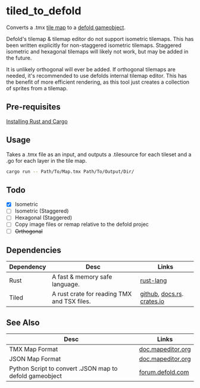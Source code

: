 # tiled_to_defold
Converts a .tmx [tile map](https://mapeditor.org) to a [defold gameobject](https://defold.com/).

Defold's tilemap & tilemap editor do not support isometric tilemaps.
This has been written explicitly for non-staggered isometric tilemaps.
Staggered isometric and hexagonal tilemaps will likely not work, but may be added in the future.

It is unlikely orthogonal will ever be added.
If orthogonal tilemaps are needed, it's recommended to use defolds internal tilemap editor.
This has the benefit of more efficient rendering, as this tool just creates a collection of sprites from a tilemap.

## Pre-requisites
[Installing Rust and Cargo](https://doc.rust-lang.org/cargo/getting-started/installation.html)

## Usage
Takes a .tmx file as an input, and outputs a .tilesource for each tileset and a .go for each layer in the tile map.

```sh
cargo run -- Path/To/Map.tmx Path/To/Output/Dir/
```

## Todo
- [x] Isometric
- [ ] Isometric (Staggered)
- [ ] Hexagonal (Staggered)
- [ ] Copy image files or remap relative to the defold projec
- [ ] ~~Orthogonal~~

## Dependencies
| Dependency | Desc                                        | Links                                                                                                                                        |
|------------|---------------------------------------------|----------------------------------------------------------------------------------------------------------------------------------------------|
| Rust       | A fast & memory safe language.              | [rust-lang](https://www.rust-lang.org/)                                                                                                      |
| Tiled      | A rust crate for reading TMX and TSX files. | [github](https://github.com/mapeditor/rs-tiled), [docs.rs](https://docs.rs/tiled/latest/tiled/). [crates.io](https://crates.io/crates/tiled) |

## See Also
| Desc                                                    | Links                                                                                       |
|---------------------------------------------------------|---------------------------------------------------------------------------------------------|
| TMX Map Format                                          | [doc.mapeditor.org](https://doc.mapeditor.org/en/stable/reference/tmx-map-format/)          |
| JSON Map Format                                         | [doc.mapeditor.org](https://doc.mapeditor.org/en/stable/reference/json-map-format/)         |
| Python Script to convert .JSON map to defold gameobject | [forum.defold.com](https://forum.defold.com/t/using-tilemap-editor-for-isomertic-map/71877) |

